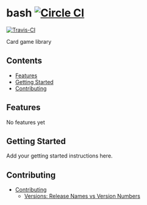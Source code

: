 # bash [![Circle CI](https://circleci.com/gh/kevinpeno/bash/tree/master.svg?style=svg)](https://circleci.com/gh/kevinpeno/bash/tree/master)
[![Travis-CI](https://travis-ci.org/kevinpeno/bash.svg)](https://travis-ci.org/kevinpeno/bash)

Card game library

<!-- START doctoc generated TOC please keep comment here to allow auto update -->
<!-- DON'T EDIT THIS SECTION, INSTEAD RE-RUN doctoc TO UPDATE -->
## Contents

- [Features](#features)
- [Getting Started](#getting-started)
- [Contributing](#contributing)

<!-- END doctoc generated TOC please keep comment here to allow auto update -->

## Features

No features yet

## Getting Started

Add your getting started instructions here.

## Contributing

- [Contributing](docs/contributing/index.md)
  - [Versions: Release Names vs Version Numbers](docs/contributing/versions/index.md)
